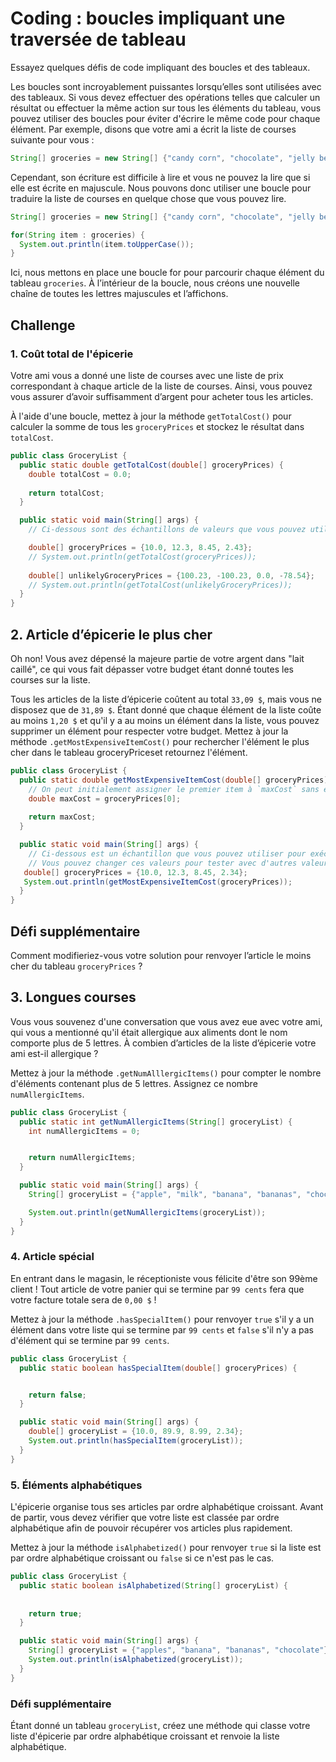# Coding : boucles impliquant une traversée de tableau

Essayez quelques défis de code impliquant des boucles et des tableaux.

Les boucles sont incroyablement puissantes lorsqu’elles sont utilisées avec des tableaux. Si vous devez effectuer des opérations telles que calculer un résultat ou effectuer la même action sur tous les éléments du tableau, vous pouvez utiliser des boucles pour éviter d'écrire le même code pour chaque élément. Par exemple, disons que votre ami a écrit la liste de courses suivante pour vous :

```java
String[] groceries = new String[] {"candy corn", "chocolate", "jelly beans", "cookies"};
```

Cependant, son écriture est difficile à lire et vous ne pouvez la lire que si elle est écrite en majuscule. Nous pouvons donc utiliser une boucle pour traduire la liste de courses en quelque chose que vous pouvez lire.

```java
String[] groceries = new String[] {"candy corn", "chocolate", "jelly beans", "cookies"};

for(String item : groceries) {
  System.out.println(item.toUpperCase());
}
```

Ici, nous mettons en place une boucle for pour parcourir chaque élément du tableau `groceries`. À l’intérieur de la boucle, nous créons une nouvelle chaîne de toutes les lettres majuscules et l’affichons.

## Challenge

### 1. Coût total de l'épicerie

Votre ami vous a donné une liste de courses avec une liste de prix correspondant à chaque article de la liste de courses. Ainsi, vous pouvez vous assurer d’avoir suffisamment d’argent pour acheter tous les articles.

À l'aide d'une boucle, mettez à jour la méthode `getTotalCost()` pour calculer la somme de tous les `groceryPrices` et stockez le résultat dans `totalCost`.

```java
public class GroceryList {
  public static double getTotalCost(double[] groceryPrices) {
    double totalCost = 0.0;
    
    return totalCost;
  }

  public static void main(String[] args) {
    // Ci-dessous sont des échantillons de valeurs que vous pouvez utiliser pour exécuter votre code.

    double[] groceryPrices = {10.0, 12.3, 8.45, 2.43};
    // System.out.println(getTotalCost(groceryPrices));
    
    double[] unlikelyGroceryPrices = {100.23, -100.23, 0.0, -78.54};
    // System.out.println(getTotalCost(unlikelyGroceryPrices));
  }
}
```

## 2. Article d’épicerie le plus cher

Oh non! Vous avez dépensé la majeure partie de votre argent dans "lait caillé", ce qui vous fait dépasser votre budget étant donné toutes les courses sur la liste.

Tous les articles de la liste d’épicerie coûtent au total `33,09 $`, mais vous ne disposez que de `31,89 $`. Étant donné que chaque élément de la liste coûte au moins `1,20 $` et qu'il y a au moins un élément dans la liste, vous pouvez supprimer un élément pour respecter votre budget. Mettez à jour la méthode `.getMostExpensiveItemCost()` pour rechercher l'élément le plus cher dans le tableau groceryPriceset retournez l'élément.

```java
public class GroceryList {
  public static double getMostExpensiveItemCost(double[] groceryPrices) {
    // On peut initialement assigner le premier item à `maxCost` sans erreur parce qu'on part du postulat qu'on a au moins un item dans le tableau 
    double maxCost = groceryPrices[0];
    
    return maxCost;
  }

  public static void main(String[] args) {
    // Ci-dessous est un échantillon que vous pouvez utiliser pour exécuter votre code
    // Vous pouvez changer ces valeurs pour tester avec d'autres valeurs
   double[] groceryPrices = {10.0, 12.3, 8.45, 2.34};
   System.out.println(getMostExpensiveItemCost(groceryPrices));
  }
}

```

## Défi supplémentaire
Comment modifieriez-vous votre solution pour renvoyer l’article le moins cher du tableau `groceryPrices` ?

## 3. Longues courses
 
Vous vous souvenez d'une conversation que vous avez eue avec votre ami, qui vous a mentionné qu'il était allergique aux aliments dont le nom comporte plus de 5 lettres. À combien d’articles de la liste d’épicerie votre ami est-il allergique ?

Mettez à jour la méthode `.getNumAlllergicItems()` pour compter le nombre d'éléments contenant plus de 5 lettres. Assignez ce nombre `numAllergicItems`.

```java
public class GroceryList {
  public static int getNumAllergicItems(String[] groceryList) {
    int numAllergicItems = 0;


    return numAllergicItems;
  }

  public static void main(String[] args) {
    String[] groceryList = {"apple", "milk", "banana", "bananas", "chocolate"};

    System.out.println(getNumAllergicItems(groceryList));
  }
}
```

### 4. Article spécial

En entrant dans le magasin, le réceptioniste vous félicite d'être son 99ème client ! Tout article de votre panier qui se termine par `99 cents` fera que votre facture totale sera de `0,00 $` !

Mettez à jour la méthode `.hasSpecialItem()` pour renvoyer `true` s'il y a un élément dans votre liste qui se termine par `99 cents` et `false` s'il n'y a pas d'élément qui se termine par `99 cents`.

```java
public class GroceryList {
  public static boolean hasSpecialItem(double[] groceryPrices) {


    return false;
  }

  public static void main(String[] args) {
    double[] groceryList = {10.0, 89.9, 8.99, 2.34};
    System.out.println(hasSpecialItem(groceryList));
  }
}

```

### 5. Éléments alphabétiques

L'épicerie organise tous ses articles par ordre alphabétique croissant. Avant de partir, vous devez vérifier que votre liste est classée par ordre alphabétique afin de pouvoir récupérer vos articles plus rapidement.

Mettez à jour la méthode `isAlphabetized()` pour renvoyer `true` si la liste est par ordre alphabétique croissant ou `false` si ce n'est pas le cas.

```java
public class GroceryList {
  public static boolean isAlphabetized(String[] groceryList) {
    
    
    return true;
  }

  public static void main(String[] args) {
    String[] groceryList = {"apples", "banana", "bananas", "chocolate"};
    System.out.println(isAlphabetized(groceryList));
  }
}

```

### Défi supplémentaire
Étant donné un tableau `groceryList`, créez une méthode qui classe votre liste d'épicerie par ordre alphabétique croissant et renvoie la liste alphabétique.

